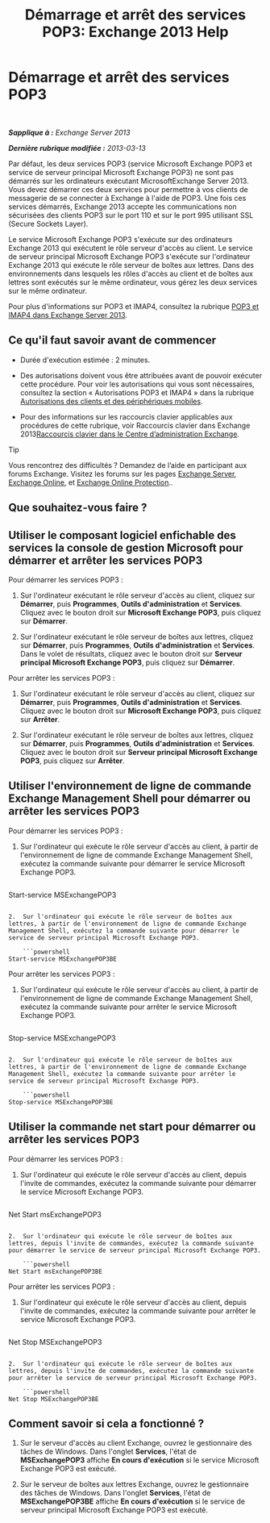 ﻿---
title: 'Démarrage et arrêt des services POP3: Exchange 2013 Help'
TOCTitle: Démarrage et arrêt des services POP3
ms:assetid: 3d543921-d8c9-4d4b-99a1-82446b585ceb
ms:mtpsurl: https://technet.microsoft.com/fr-fr/library/Aa997475(v=EXCHG.150)
ms:contentKeyID: 50477965
ms.date: 04/24/2018
mtps_version: v=EXCHG.150
ms.translationtype: HT
---

# Démarrage et arrêt des services POP3

 

_**Sapplique à :** Exchange Server 2013_

_**Dernière rubrique modifiée :** 2013-03-13_

Par défaut, les deux services POP3 (service Microsoft Exchange POP3 et service de serveur principal Microsoft Exchange POP3) ne sont pas démarrés sur les ordinateurs exécutant MicrosoftExchange Server 2013. Vous devez démarrer ces deux services pour permettre à vos clients de messagerie de se connecter à Exchange à l'aide de POP3. Une fois ces services démarrés, Exchange 2013 accepte les communications non sécurisées des clients POP3 sur le port 110 et sur le port 995 utilisant SSL (Secure Sockets Layer).

Le service Microsoft Exchange POP3 s'exécute sur des ordinateurs Exchange 2013 qui exécutent le rôle serveur d'accès au client. Le service de serveur principal Microsoft Exchange POP3 s'exécute sur l'ordinateur Exchange 2013 qui exécute le rôle serveur de boîtes aux lettres. Dans des environnements dans lesquels les rôles d'accès au client et de boîtes aux lettres sont exécutés sur le même ordinateur, vous gérez les deux services sur le même ordinateur.

Pour plus d'informations sur POP3 et IMAP4, consultez la rubrique [POP3 et IMAP4 dans Exchange Server 2013](pop3-and-imap4-in-exchange-server-2013-exchange-2013-help.md).

## Ce qu'il faut savoir avant de commencer

  - Durée d'exécution estimée : 2 minutes.

  - Des autorisations doivent vous être attribuées avant de pouvoir exécuter cette procédure. Pour voir les autorisations qui vous sont nécessaires, consultez la section « Autorisations POP3 et IMAP4 » dans la rubrique [Autorisations des clients et des périphériques mobiles](clients-and-mobile-devices-permissions-exchange-2013-help.md).

  - Pour des informations sur les raccourcis clavier applicables aux procédures de cette rubrique, voir Raccourcis clavier dans Exchange 2013[Raccourcis clavier dans le Centre d’administration Exchange](keyboard-shortcuts-in-the-exchange-admin-center-exchange-online-protection-help.md).

> [!TIP]
> Vous rencontrez des difficultés ? Demandez de l’aide en participant aux forums Exchange. Visitez les forums sur les pages <a href="https://go.microsoft.com/fwlink/p/?linkid=60612">Exchange Server</a>, <a href="https://go.microsoft.com/fwlink/p/?linkid=267542">Exchange Online</a>, et <a href="https://go.microsoft.com/fwlink/p/?linkid=285351">Exchange Online Protection</a>..


## Que souhaitez-vous faire ?

## Utiliser le composant logiciel enfichable des services la console de gestion Microsoft pour démarrer et arrêter les services POP3

Pour démarrer les services POP3 :

1.  Sur l'ordinateur exécutant le rôle serveur d'accès au client, cliquez sur **Démarrer**, puis **Programmes**, **Outils d'administration** et **Services**. Cliquez avec le bouton droit sur **Microsoft Exchange POP3**, puis cliquez sur **Démarrer**.

2.  Sur l'ordinateur exécutant le rôle serveur de boîtes aux lettres, cliquez sur **Démarrer**, puis **Programmes**, **Outils d'administration** et **Services**. Dans le volet de résultats, cliquez avec le bouton droit sur **Serveur principal Microsoft Exchange POP3**, puis cliquez sur **Démarrer**.

Pour arrêter les services POP3 :

1.  Sur l'ordinateur exécutant le rôle serveur d'accès au client, cliquez sur **Démarrer**, puis **Programmes**, **Outils d'administration** et **Services**. Cliquez avec le bouton droit sur **Microsoft Exchange POP3**, puis cliquez sur **Arrêter**.

2.  Sur l'ordinateur exécutant le rôle serveur de boîtes aux lettres, cliquez sur **Démarrer**, puis **Programmes**, **Outils d'administration** et **Services**. Cliquez avec le bouton droit sur **Serveur principal Microsoft Exchange POP3**, puis cliquez sur **Arrêter**.

## Utiliser l'environnement de ligne de commande Exchange Management Shell pour démarrer ou arrêter les services POP3

Pour démarrer les services POP3 :

1.  Sur l'ordinateur qui exécute le rôle serveur d'accès au client, à partir de l'environnement de ligne de commande Exchange Management Shell, exécutez la commande suivante pour démarrer le service Microsoft Exchange POP3.
    
    ```powershell
Start-service MSExchangePOP3
```

2.  Sur l'ordinateur qui exécute le rôle serveur de boîtes aux lettres, à partir de l'environnement de ligne de commande Exchange Management Shell, exécutez la commande suivante pour démarrer le service de serveur principal Microsoft Exchange POP3.
    
    ```powershell
Start-service MSExchangePOP3BE
```

Pour arrêter les services POP3 :

1.  Sur l'ordinateur qui exécute le rôle serveur d'accès au client, à partir de l'environnement de ligne de commande Exchange Management Shell, exécutez la commande suivante pour arrêter le service Microsoft Exchange POP3.
    
    ```powershell
Stop-service MSExchangePOP3
```

2.  Sur l'ordinateur qui exécute le rôle serveur de boîtes aux lettres, à partir de l'environnement de ligne de commande Exchange Management Shell, exécutez la commande suivante pour arrêter le service de serveur principal Microsoft Exchange POP3.
    
    ```powershell
Stop-service MSExchangePOP3BE
```

## Utiliser la commande net start pour démarrer ou arrêter les services POP3

Pour démarrer les services POP3 :

1.  Sur l'ordinateur qui exécute le rôle serveur d'accès au client, depuis l'invite de commandes, exécutez la commande suivante pour démarrer le service Microsoft Exchange POP3.
    
    ```powershell
Net Start msExchangePOP3
```

2.  Sur l'ordinateur qui exécute le rôle serveur de boîtes aux lettres, depuis l'invite de commandes, exécutez la commande suivante pour démarrer le service de serveur principal Microsoft Exchange POP3.
    
    ```powershell
Net Start msExchangePOP3BE
```

Pour arrêter les services POP3 :

1.  Sur l'ordinateur qui exécute le rôle serveur d'accès au client, depuis l'invite de commandes, exécutez la commande suivante pour arrêter le service Microsoft Exchange POP3.
    
    ```powershell
Net Stop MSExchangePOP3
```

2.  Sur l'ordinateur qui exécute le rôle serveur de boîtes aux lettres, depuis l'invite de commandes, exécutez la commande suivante pour arrêter le service de serveur principal Microsoft Exchange POP3.
    
    ```powershell
Net Stop MSExchangePOP3BE
```

## Comment savoir si cela a fonctionné ?

1.  Sur le serveur d'accès au client Exchange, ouvrez le gestionnaire des tâches de Windows. Dans l'onglet **Services**, l'état de **MSExchangePOP3** affiche **En cours d'exécution** si le service Microsoft Exchange POP3 est exécuté.

2.  Sur le serveur de boîtes aux lettres Exchange, ouvrez le gestionnaire des tâches de Windows. Dans l'onglet **Services**, l'état de **MSExchangePOP3BE** affiche **En cours d'exécution** si le service de serveur principal Microsoft Exchange POP3 est exécuté.

